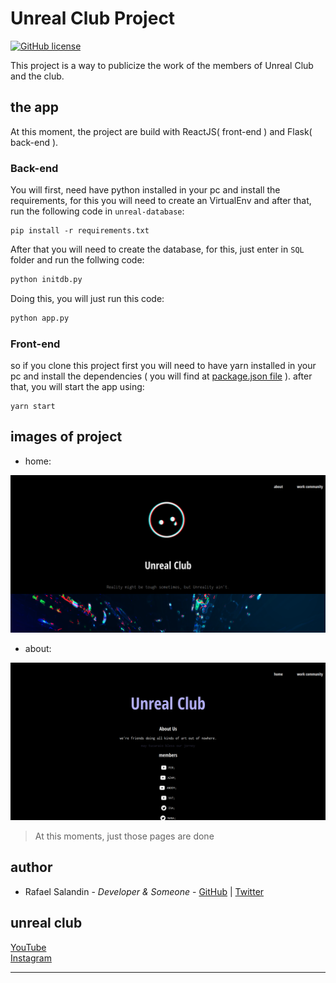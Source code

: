 
# Unreal Club Project

[![GitHub license](https://img.shields.io/github/license/SaLandini/unreal-club)](https://github.com/SaLandini/unreal-club/blob/master/LICENSE)

This project is a way to publicize the work of the members of Unreal Club and the club.

## the app

At this moment, the project are build with ReactJS( front-end ) and Flask( back-end ). 

### Back-end

You will first, need have python installed in your pc and install the requirements, for this you will need to create an VirtualEnv and after that, run the following code in `unreal-database`:

```pip
pip install -r requirements.txt
```

After that you will need to create the database, for this, just enter in `SQL` folder and run the follwing code:
```python
python initdb.py
```

Doing this, you will just run this code:

```python
python app.py
```

### Front-end

so if you clone this project first you will need to have yarn installed in your pc and install the dependencies ( you will find at [package.json file](unreal-web/package.json) ). after that, you will start the app using:

```yarn
yarn start
```

## images of project

- home:

![home](assets/READMEhome.png)

- about:

![about](assets/READMEabout.png)

> At this moments, just those pages are done

## author

- Rafael Salandin - _Developer & Someone_ - [GitHub](https://github.com/SaLandini) | [Twitter](https://twitter.com/Rafaelsm_f95)

## unreal club

[YouTube](https://www.youtube.com/channel/UCiKshD8J1ZotpXJmX5ysCgQ) <br>
[Instagram](https://www.instagram.com/unreal.club/)
____